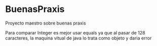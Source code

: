 # BuenasPraxis
Proyecto maestro sobre buenas praxis

Para comparar Integer es mejor usar equals ya que al pasar de 128 caracteres, la maquina vitual de java lo trata como objeto y daria error
